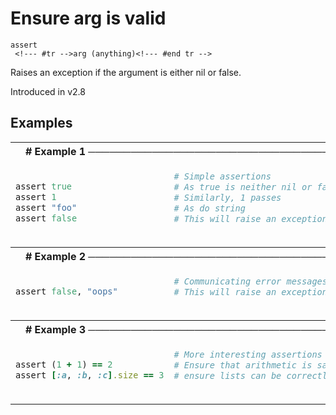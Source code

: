 # Ensure arg is valid

```
assert 
 <!--- #tr -->arg (anything)<!--- #end tr -->
```


Raises an exception if the argument is either nil or false.

Introduced in v2.8

## Examples

<table class="examples">
<tr>
<th colspan="2" class="even head"># Example 1 ──────────────────────────────────────────────────────</th>
</tr>
<tr>
<td class="even">

```ruby

assert true  
assert 1     
assert "foo"
assert false 



```

</td>
<td class="even">

<!--- #tr -->
```ruby
# Simple assertions
# As true is neither nil or false, this assertion passes
# Similarly, 1 passes
# As do string
# This will raise an exception



```
<!--- #end tr -->

</td>
</tr>
<tr>
<th colspan="2" class="odd head"># Example 2 ──────────────────────────────────────────────────────</th>
</tr>
<tr>
<td class="odd">

```ruby

assert false, "oops"



```

</td>
<td class="odd">

<!--- #tr -->
```ruby
# Communicating error messages
# This will raise an exception containing the message "oops"



```
<!--- #end tr -->

</td>
</tr>
<tr>
<th colspan="2" class="even head"># Example 3 ──────────────────────────────────────────────────────</th>
</tr>
<tr>
<td class="even">

```ruby

assert (1 + 1) == 2
assert [:a, :b, :c].size == 3



```

</td>
<td class="even">

<!--- #tr -->
```ruby
# More interesting assertions
# Ensure that arithmetic is sane!
# ensure lists can be correctly counted



```
<!--- #end tr -->

</td>
</tr>
</table>

